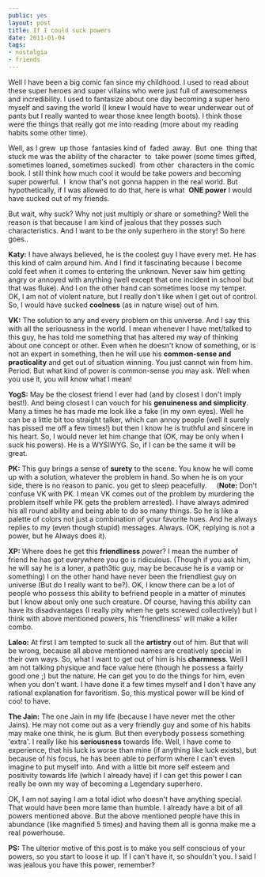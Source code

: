 ```yaml
---
public: yes
layout: post
title: If I could suck powers
date: 2011-01-04
tags:
- nostalgia
- friends
---
```


Well I have been a big comic fan since my childhood. I used to read about these super heroes and super villains who were just full of awesomeness and incredibility. I used to fantasize about one day becoming a super hero myself and saving the world (I knew I would have to wear underwear out of pants but I really wanted to wear those knee length boots). I think those were the things that really got me into reading (more about my reading habits some other time).

Well, as I grew  up those  fantasies kind of  faded  away.  But  one  thing that stuck me was the ability of the character  to  take power (some times gifted, sometimes loaned, sometimes sucked)  from other  characters in the comic book. I still think how much cool it would be take powers and becoming super powerful.  I  know that's not gonna happen in the real world. But hypothetically, if I was allowed to do that, here is what  **ONE power** I would have sucked out of my friends.

But wait, why suck? Why not just multiply or share or something? Well the reason is that because I am kind of jealous that they posses such characteristics. And I want to be the only superhero in the story! So here goes..

**Katy:** I have always believed, he is the coolest guy I have every met. He has this kind of calm around him. And I find it fascinating because I become cold feet when it comes to entering the unknown. Never saw him getting angry or annoyed with anything (well except that one incident in school but that was fluke). And I on the other hand can sometimes loose my temper. OK, I am not of violent nature, but I really don't like when I get out of control. So, I would have sucked **coolness** (as in nature wise) out of him.

**VK:** The solution to any and every problem on this universe. And I say this with all the seriousness in the world. I mean whenever I have met/talked to this guy, he has told me something that has altered my way of thinking about one concept or other. Even when he doesn't know of something, or is not an expert in something, then he will use his **common-sense and practicality** and get out of situation winning. You just cannot win from him. Period. But what kind of power is common-sense you may ask. Well when you use it, you will know what I mean!

**YogS:** May be the closest friend I ever had (and by closest I don't imply best!). And being closest I can vouch for his **genuineness and simplicity**. Many a times he has made me look like a fake (in my own eyes). Well he can be a little bit too straight talker, which can annoy people (well it surely has pissed me off a few times!) but then I know he is truthful and sincere in his heart. So, I would never let him change that (OK, may be only when I suck his powers). He is a WYSIWYG. So, if I can be the same it will be great. 

**PK:** This guy brings a sense of **surety** to the scene. You know he will come up with a solution, whatever the problem in hand. So when he is on your side, there is no reason to panic. you get to sleep peacefully.     (**Note:** Don't confuse VK with PK. I mean VK comes out of the problem by murdering the problem itself while PK gets the problem arrested). I have always admired his all round ability and being able to do so many things. So he is like a palette of colors not just a combination of your favorite hues. And he always replies to my (even though stupid) messages. Always. (OK, replying is not a power, but he Always does it).

**XP:** Where does he get this **friendliness** power? I mean the number of friend he has got everywhere you go is ridiculous. (Though if you ask him, he will say he is a loner, a path3tic guy, may be because he is a vamp or something) I on the other hand have never been the friendliest guy on universe (But do I really want to be?). OK, I know there can be a lot of people who possess this ability to befriend people in a matter of minutes but I know about only one such creature. Of course, having this ability can have its disadvantages (I really pity when he gets screwed collectively) but I think with above mentioned powers, his 'friendliness' will make a killer combo.

**Laloo:** At first I am tempted to suck all the **artistry** out of him. But that will be wrong, because all above mentioned names are creatively special in their own ways. So, what I want to get out of him is his **charmness**. Well I am not talking physique and face value here (though he possess a fairly good one ;) but the nature. He can get you to do the things for him, even when you don't want. I have done it a few times myself and I don't have any rational explanation for favoritism. So, this mystical power will be kind of coo! to have.

**The Jain:** The one Jain in my life (because I have never met the other Jains). He may not come out as a very friendly guy and some of his habits may make one think, he is glum. But then everybody possess something 'extra'. I really like his **seriousness** towards life. Well, I have come to experience, that his luck is worse than mine (if anything like luck exists), but because of his focus, he has been able to perform where I can't even imagine to put myself into. And with a little bit more self esteem and positivity towards life (which I already have) if I can get this power I can really be own my way of becoming a Legendary superhero.

OK, I am not saying I am a total idiot who doesn't have anything special. That would have been more lame than humble. I already have a bit of all powers mentioned above. But the above mentioned people have this in abundance (like magnified 5 times) and having them all is gonna make me a real powerhouse.

**PS:** The ulterior motive of this post is to make you self conscious of your powers, so you start to loose it up. If I can't have it, so shouldn't you. I said I was jealous you have this power, remember?
